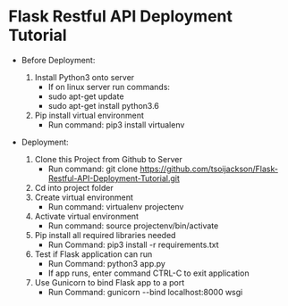 # Flask Restful API Deployment Tutorial

- Before Deployment:
    1. Install Python3 onto server
        - If on linux server run commands:
        - sudo apt-get update
        - sudo apt-get install python3.6
    2. Pip install virtual environment
        - Run command: pip3 install virtualenv

- Deployment:
    1. Clone this Project from Github to Server
        - Run command: git clone https://github.com/tsoijackson/Flask-Restful-API-Deployment-Tutorial.git
    2. Cd into project folder
    3. Create virtual environment
        - Run command: virtualenv projectenv
    4. Activate virtual environment
        - Run command: source projectenv/bin/activate
    5. Pip install all required libraries needed
        - Run Command: pip3 install -r requirements.txt
    6. Test if Flask application can run
        - Run Command: python3 app.py
        - If app runs, enter command CTRL-C to exit application
    7. Use Gunicorn to bind Flask app to a port
        - Run Command: gunicorn --bind localhost:8000 wsgi